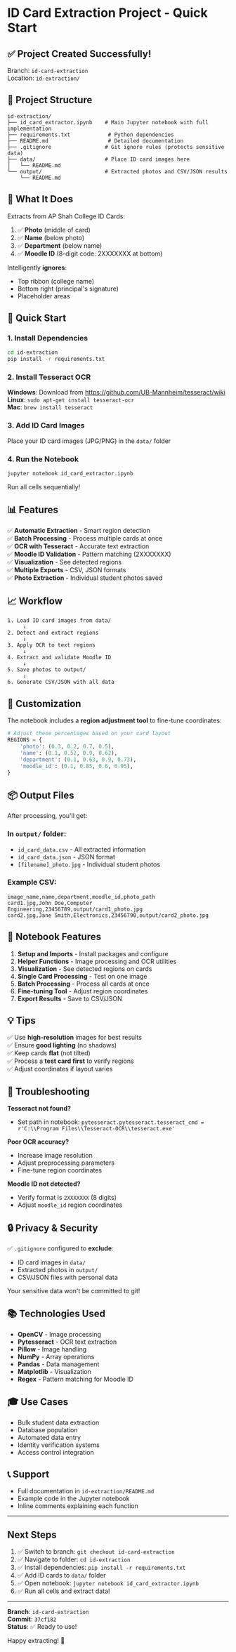 # ID Card Extraction Project - Quick Start

## ✅ Project Created Successfully!

Branch: `id-card-extraction`  
Location: `id-extraction/`

## 📁 Project Structure

```
id-extraction/
├── id_card_extractor.ipynb    # Main Jupyter notebook with full implementation
├── requirements.txt            # Python dependencies
├── README.md                   # Detailed documentation
├── .gitignore                 # Git ignore rules (protects sensitive data)
├── data/                      # Place ID card images here
│   └── README.md
└── output/                    # Extracted photos and CSV/JSON results
    └── README.md
```

## 🎯 What It Does

Extracts from AP Shah College ID Cards:
1. ✅ **Photo** (middle of card)
2. ✅ **Name** (below photo)
3. ✅ **Department** (below name)
4. ✅ **Moodle ID** (8-digit code: 2XXXXXXX at bottom)

Intelligently **ignores**:
- Top ribbon (college name)
- Bottom right (principal's signature)
- Placeholder areas

## 🚀 Quick Start

### 1. Install Dependencies
```bash
cd id-extraction
pip install -r requirements.txt
```

### 2. Install Tesseract OCR
**Windows**: Download from https://github.com/UB-Mannheim/tesseract/wiki  
**Linux**: `sudo apt-get install tesseract-ocr`  
**Mac**: `brew install tesseract`

### 3. Add ID Card Images
Place your ID card images (JPG/PNG) in the `data/` folder

### 4. Run the Notebook
```bash
jupyter notebook id_card_extractor.ipynb
```

Run all cells sequentially!

## 📊 Features

✅ **Automatic Extraction** - Smart region detection  
✅ **Batch Processing** - Process multiple cards at once  
✅ **OCR with Tesseract** - Accurate text extraction  
✅ **Moodle ID Validation** - Pattern matching (2XXXXXXX)  
✅ **Visualization** - See detected regions  
✅ **Multiple Exports** - CSV, JSON formats  
✅ **Photo Extraction** - Individual student photos saved  

## 📈 Workflow

```
1. Load ID card images from data/
     ↓
2. Detect and extract regions
     ↓
3. Apply OCR to text regions
     ↓
4. Extract and validate Moodle ID
     ↓
5. Save photos to output/
     ↓
6. Generate CSV/JSON with all data
```

## 🔧 Customization

The notebook includes a **region adjustment tool** to fine-tune coordinates:

```python
# Adjust these percentages based on your card layout
REGIONS = {
    'photo': (0.3, 0.2, 0.7, 0.5),
    'name': (0.1, 0.52, 0.9, 0.62),
    'department': (0.1, 0.63, 0.9, 0.73),
    'moodle_id': (0.1, 0.85, 0.6, 0.95),
}
```

## 📦 Output Files

After processing, you'll get:

### In `output/` folder:
- `id_card_data.csv` - All extracted information
- `id_card_data.json` - JSON format
- `[filename]_photo.jpg` - Individual student photos

### Example CSV:
```csv
image_name,name,department,moodle_id,photo_path
card1.jpg,John Doe,Computer Engineering,23456789,output/card1_photo.jpg
card2.jpg,Jane Smith,Electronics,23456790,output/card2_photo.jpg
```

## 🎨 Notebook Features

1. **Setup and Imports** - Install packages and configure
2. **Helper Functions** - Image processing and OCR utilities
3. **Visualization** - See detected regions on cards
4. **Single Card Processing** - Test on one image
5. **Batch Processing** - Process all cards at once
6. **Fine-tuning Tool** - Adjust region coordinates
7. **Export Results** - Save to CSV/JSON

## 💡 Tips

✅ Use **high-resolution** images for best results  
✅ Ensure **good lighting** (no shadows)  
✅ Keep cards **flat** (not tilted)  
✅ Process a **test card first** to verify regions  
✅ Adjust coordinates if layout varies  

## 🐛 Troubleshooting

**Tesseract not found?**
- Set path in notebook: `pytesseract.pytesseract.tesseract_cmd = r'C:\\Program Files\\Tesseract-OCR\\tesseract.exe'`

**Poor OCR accuracy?**
- Increase image resolution
- Adjust preprocessing parameters
- Fine-tune region coordinates

**Moodle ID not detected?**
- Verify format is `2XXXXXXX` (8 digits)
- Adjust `moodle_id` region coordinates

## 🔒 Privacy & Security

✅ `.gitignore` configured to **exclude**:
- ID card images in `data/`
- Extracted photos in `output/`
- CSV/JSON files with personal data

Your sensitive data won't be committed to git!

## 📚 Technologies Used

- **OpenCV** - Image processing
- **Pytesseract** - OCR text extraction
- **Pillow** - Image handling
- **NumPy** - Array operations
- **Pandas** - Data management
- **Matplotlib** - Visualization
- **Regex** - Pattern matching for Moodle ID

## 🎓 Use Cases

- Bulk student data extraction
- Database population
- Automated data entry
- Identity verification systems
- Access control integration

## 📞 Support

- Full documentation in `id-extraction/README.md`
- Example code in the Jupyter notebook
- Inline comments explaining each function

---

## Next Steps

1. ✅ Switch to branch: `git checkout id-card-extraction`
2. ✅ Navigate to folder: `cd id-extraction`
3. ✅ Install dependencies: `pip install -r requirements.txt`
4. ✅ Add ID cards to `data/` folder
5. ✅ Open notebook: `jupyter notebook id_card_extractor.ipynb`
6. ✅ Run all cells and extract data!

---

**Branch**: `id-card-extraction`  
**Commit**: `37cf182`  
**Status**: ✅ Ready to use!

Happy extracting! 🎉
